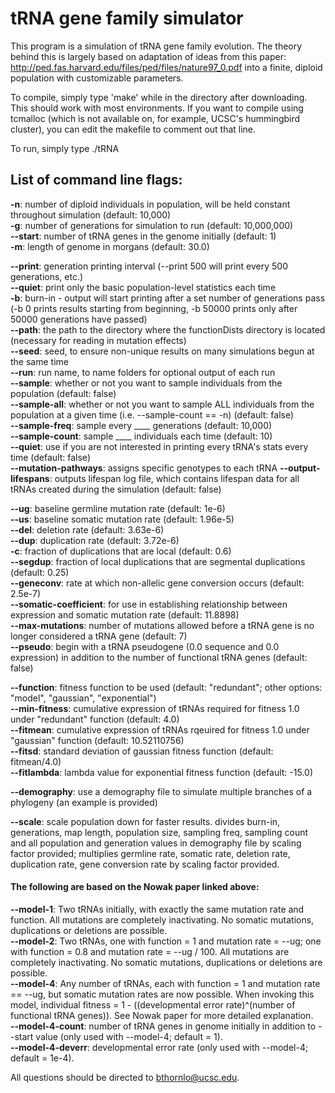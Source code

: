 # tRNA gene family simulator

This program is a simulation of tRNA gene family evolution. The theory behind this is largely based on adaptation of ideas from this paper:
http://ped.fas.harvard.edu/files/ped/files/nature97_0.pdf
into a finite, diploid population with customizable parameters.

To compile, simply type 'make' while in the directory after downloading. This should work with most environments. If you want to compile using tcmalloc (which is not available on, for example, UCSC's hummingbird cluster), you can edit the makefile to comment out that line.

To run, simply type ./tRNA

## List of command line flags:

**-n**: number of diploid individuals in population, will be held constant throughout simulation (default: 10,000)  
**-g**: number of generations for simulation to run (default: 10,000,000)  
**--start**: number of tRNA genes in the genome initially (default: 1)  
**-m**: length of genome in morgans (default: 30.0)  

**--print**: generation printing interval (--print 500 will print every 500 generations, etc.)  
**--quiet**: print only the basic population-level statistics each time    
**-b**: burn-in - output will start printing after a set number of generations pass (-b 0 prints results starting from beginning, -b 50000 prints only after 50000 generations have passed)  
**--path**: the path to the directory where the functionDists directory is located (necessary for reading in mutation effects)  
**--seed**: seed, to ensure non-unique results on many simulations begun at the same time  
**--run**: run name, to name folders for optional output of each run  
**--sample**: whether or not you want to sample individuals from the population (default: false)  
**--sample-all**: whether or not you want to sample ALL individuals from the population at a given time (i.e. --sample-count == -n) (default: false)  
**--sample-freq**: sample every ____ generations (default: 10,000)  
**--sample-count**: sample ____ individuals each time (default: 10)  
**--quiet**: use if you are not interested in printing every tRNA's stats every time (default: false)  
**--mutation-pathways**: assigns specific genotypes to each tRNA
**--output-lifespans**: outputs lifespan log file, which contains lifespan data for all tRNAs created during the simulation (default: false)  

**--ug**: baseline germline mutation rate (default: 1e-6)  
**--us**: baseline somatic mutation rate (default: 1.96e-5)  
**--del**: deletion rate (default: 3.63e-6)  
**--dup**: duplication rate (default: 3.72e-6)  
**-c**: fraction of duplications that are local (default: 0.6)  
**--segdup**: fraction of local duplications that are segmental duplications (default: 0.25)  
**--geneconv**: rate at which non-allelic gene conversion occurs (default: 2.5e-7)  
**--somatic-coefficient**: for use in establishing relationship between expression and somatic mutation rate (default: 11.8898)  
**--max-mutations**: number of mutations allowed before a tRNA gene is no longer considered a tRNA gene (default: 7)  
**--pseudo**: begin with a tRNA pseudogene (0.0 sequence and 0.0 expression) in addition to the number of functional tRNA genes (default: false)  

**--function**: fitness function to be used (default: "redundant"; other options: "model", "gaussian", "exponential")  
**--min-fitness**: cumulative expression of tRNAs required for fitness 1.0 under "redundant" function (default: 4.0)  
**--fitmean**: cumulative expression of tRNAs rqeuired for fitness 1.0 under "gaussian" function (default: 10.52110756)  
**--fitsd**: standard deviation of gaussian fitness function (default: fitmean/4.0)  
**--fitlambda**: lambda value for exponential fitness function (default: -15.0)  

**--demography**: use a demography file to simulate multiple branches of a phylogeny (an example is provided)  

**--scale**: scale population down for faster results. divides burn-in, generations, map length, population size, sampling freq, sampling count and all population and generation values in demography file by scaling factor provided; multiplies germline rate, somatic rate, deletion rate, duplication rate, gene conversion rate by scaling factor provided.  

#### The following are based on the Nowak paper linked above:

**--model-1**:
Two tRNAs initially, with exactly the same mutation rate and function. All mutations are completely inactivating. No somatic mutations, duplications or deletions are possible.  
**--model-2**:
Two tRNAs, one with function = 1 and mutation rate = --ug; one with function = 0.8 and mutation rate = --ug / 100. All mutations are completely inactivating. No somatic mutations, duplications or deletions are possible.  
**--model-4**:
Any number of tRNAs, each with function = 1 and mutation rate == --ug, but somatic mutation rates are now possible. When invoking this model, individual fitness = 1 - ((developmental error rate)^(number of functional tRNA genes)). See Nowak paper for more detailed explanation.  
**--model-4-count**: number of tRNA genes in genome initially in addition to --start value (only used with --model-4; default = 1).  
**--model-4-deverr**: developmental error rate (only used with --model-4; default = 1e-4).  

All questions should be directed to bthornlo@ucsc.edu.
